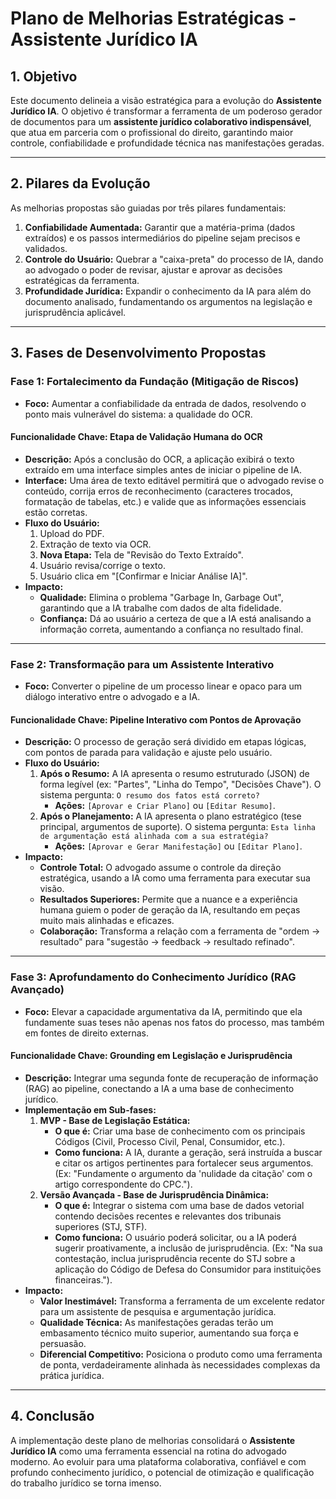 # Plano de Melhorias Estratégicas - Assistente Jurídico IA

## 1. Objetivo

Este documento delineia a visão estratégica para a evolução do **Assistente Jurídico IA**. O objetivo é transformar a ferramenta de um poderoso gerador de documentos para um **assistente jurídico colaborativo indispensável**, que atua em parceria com o profissional do direito, garantindo maior controle, confiabilidade e profundidade técnica nas manifestações geradas.

---

## 2. Pilares da Evolução

As melhorias propostas são guiadas por três pilares fundamentais:

1.  **Confiabilidade Aumentada:** Garantir que a matéria-prima (dados extraídos) e os passos intermediários do pipeline sejam precisos e validados.
2.  **Controle do Usuário:** Quebrar a "caixa-preta" do processo de IA, dando ao advogado o poder de revisar, ajustar e aprovar as decisões estratégicas da ferramenta.
3.  **Profundidade Jurídica:** Expandir o conhecimento da IA para além do documento analisado, fundamentando os argumentos na legislação e jurisprudência aplicável.

---

## 3. Fases de Desenvolvimento Propostas

### Fase 1: Fortalecimento da Fundação (Mitigação de Riscos)

*   **Foco:** Aumentar a confiabilidade da entrada de dados, resolvendo o ponto mais vulnerável do sistema: a qualidade do OCR.

#### Funcionalidade Chave: Etapa de Validação Humana do OCR

*   **Descrição:** Após a conclusão do OCR, a aplicação exibirá o texto extraído em uma interface simples antes de iniciar o pipeline de IA.
*   **Interface:** Uma área de texto editável permitirá que o advogado revise o conteúdo, corrija erros de reconhecimento (caracteres trocados, formatação de tabelas, etc.) e valide que as informações essenciais estão corretas.
*   **Fluxo do Usuário:**
    1.  Upload do PDF.
    2.  Extração de texto via OCR.
    3.  **Nova Etapa:** Tela de "Revisão do Texto Extraído".
    4.  Usuário revisa/corrige o texto.
    5.  Usuário clica em "[Confirmar e Iniciar Análise IA]".
*   **Impacto:**
    *   **Qualidade:** Elimina o problema "Garbage In, Garbage Out", garantindo que a IA trabalhe com dados de alta fidelidade.
    *   **Confiança:** Dá ao usuário a certeza de que a IA está analisando a informação correta, aumentando a confiança no resultado final.

---

### Fase 2: Transformação para um Assistente Interativo

*   **Foco:** Converter o pipeline de um processo linear e opaco para um diálogo interativo entre o advogado e a IA.

#### Funcionalidade Chave: Pipeline Interativo com Pontos de Aprovação

*   **Descrição:** O processo de geração será dividido em etapas lógicas, com pontos de parada para validação e ajuste pelo usuário.
*   **Fluxo do Usuário:**
    1.  **Após o Resumo:** A IA apresenta o resumo estruturado (JSON) de forma legível (ex: "Partes", "Linha do Tempo", "Decisões Chave"). O sistema pergunta: `O resumo dos fatos está correto?`
        *   **Ações:** `[Aprovar e Criar Plano]` ou `[Editar Resumo]`.
    2.  **Após o Planejamento:** A IA apresenta o plano estratégico (tese principal, argumentos de suporte). O sistema pergunta: `Esta linha de argumentação está alinhada com a sua estratégia?`
        *   **Ações:** `[Aprovar e Gerar Manifestação]` ou `[Editar Plano]`.
*   **Impacto:**
    *   **Controle Total:** O advogado assume o controle da direção estratégica, usando a IA como uma ferramenta para executar sua visão.
    *   **Resultados Superiores:** Permite que a nuance e a experiência humana guiem o poder de geração da IA, resultando em peças muito mais alinhadas e eficazes.
    *   **Colaboração:** Transforma a relação com a ferramenta de "ordem -> resultado" para "sugestão -> feedback -> resultado refinado".

---

### Fase 3: Aprofundamento do Conhecimento Jurídico (RAG Avançado)

*   **Foco:** Elevar a capacidade argumentativa da IA, permitindo que ela fundamente suas teses não apenas nos fatos do processo, mas também em fontes de direito externas.

#### Funcionalidade Chave: Grounding em Legislação e Jurisprudência

*   **Descrição:** Integrar uma segunda fonte de recuperação de informação (RAG) ao pipeline, conectando a IA a uma base de conhecimento jurídico.
*   **Implementação em Sub-fases:**
    1.  **MVP - Base de Legislação Estática:**
        *   **O que é:** Criar uma base de conhecimento com os principais Códigos (Civil, Processo Civil, Penal, Consumidor, etc.).
        *   **Como funciona:** A IA, durante a geração, será instruída a buscar e citar os artigos pertinentes para fortalecer seus argumentos. (Ex: "Fundamente o argumento da 'nulidade da citação' com o artigo correspondente do CPC.").
    2.  **Versão Avançada - Base de Jurisprudência Dinâmica:**
        *   **O que é:** Integrar o sistema com uma base de dados vetorial contendo decisões recentes e relevantes dos tribunais superiores (STJ, STF).
        *   **Como funciona:** O usuário poderá solicitar, ou a IA poderá sugerir proativamente, a inclusão de jurisprudência. (Ex: "Na sua contestação, inclua jurisprudência recente do STJ sobre a aplicação do Código de Defesa do Consumidor para instituições financeiras.").
*   **Impacto:**
    *   **Valor Inestimável:** Transforma a ferramenta de um excelente redator para um assistente de pesquisa e argumentação jurídica.
    *   **Qualidade Técnica:** As manifestações geradas terão um embasamento técnico muito superior, aumentando sua força e persuasão.
    *   **Diferencial Competitivo:** Posiciona o produto como uma ferramenta de ponta, verdadeiramente alinhada às necessidades complexas da prática jurídica.

---

## 4. Conclusão

A implementação deste plano de melhorias consolidará o **Assistente Jurídico IA** como uma ferramenta essencial na rotina do advogado moderno. Ao evoluir para uma plataforma colaborativa, confiável e com profundo conhecimento jurídico, o potencial de otimização e qualificação do trabalho jurídico se torna imenso.
